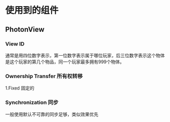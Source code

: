# 使用到的组件

## PhotonView

### View ID

通常是用四位数字表示，第一位数字表示属于哪位玩家，后三位数字表示这个物体是这个玩家的第几个物品，同一个玩家最多拥有999个物体。

### Ownership Transfer 所有权转移

1.Fixed 固定的

### Synchronization 同步

一般使用默认不可靠的同步足够，类似效果优先
